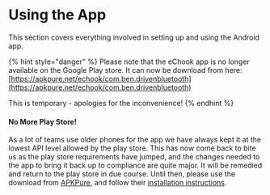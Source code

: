 # Using the App

This section covers everything involved in setting up and using the Android app.&#x20;

{% hint style="danger" %}
Please note that the eChook app is no longer available on the Google Play store. It can now be download from here: [https://apkpure.net/echook/com.ben.drivenbluetooth](https://apkpure.net/echook/com.ben.drivenbluetooth)

This is temporary - apologies for the inconvenience!
{% endhint %}

#### No More Play Store!

As a lot of teams use older phones for the app we have always kept it at the lowest API level allowed by the play store. This has now come back to bite us as the play store requirements have jumped, and the changes needed to the app to bring it back up to compliance are quite major. It will be remedied and return to the play store in due course. Until then, please use the download from [APKPure](https://apkpure.com/echook/com.ben.drivenbluetooth), and follow their [installation instructions](https://apkpure.com/how-to/how-to-install-xapk-apk).

